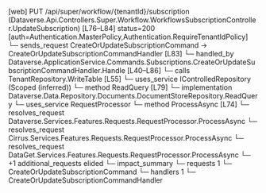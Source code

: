 [web] PUT /api/super/workflow/{tenantId}/subscription  (Dataverse.Api.Controllers.Super.Workflow.WorkflowsSubscriptionController.UpdateSubscription)  [L76–L84] status=200 [auth=Authentication.MasterPolicy,Authentication.RequireTenantIdPolicy]
  └─ sends_request CreateOrUpdateSubscriptionCommand -> CreateOrUpdateSubscriptionCommandHandler [L83]
    └─ handled_by Dataverse.ApplicationService.Commands.Subscriptions.CreateOrUpdateSubscriptionCommandHandler.Handle [L40–L86]
      └─ calls TenantRepository.WriteTable [L55]
      └─ uses_service IControlledRepository<DocumentStore> (Scoped (inferred))
        └─ method ReadQuery [L79]
          └─ implementation Dataverse.Data.Repository.Documents.DocumentStoreRepository.ReadQuery
      └─ uses_service RequestProcessor
        └─ method ProcessAsync [L74]
          └─ resolves_request Dataverse.Services.Features.Requests.RequestProcessor.ProcessAsync
          └─ resolves_request Cirrus.Services.Features.Requests.RequestProcessor.ProcessAsync
          └─ resolves_request DataGet.Services.Features.Requests.RequestProcessor.ProcessAsync
          └─ +1 additional_requests elided
  └─ impact_summary
    └─ requests 1
      └─ CreateOrUpdateSubscriptionCommand
    └─ handlers 1
      └─ CreateOrUpdateSubscriptionCommandHandler


